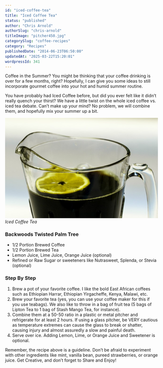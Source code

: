 ```yaml
---
id: "iced-coffee-tea"
title: "Iced Coffee Tea"
status: "published"
author: "Chris Arnold"
authorSlug: "chris-arnold"
titleImage: "pitcher450.jpg"
categorySlug: "coffee-recipes"
category: "Recipes"
publishedDate: "2014-06-23T06:50:00"
updatedAt: "2025-03-22T15:20:01"
wordpressId: 341
---
```


Coffee in the Summer? You might be thinking that your coffee drinking is over for a few months, right? Hopefully, I can give you some ideas to still incorporate gourmet coffee into your hot and humid summer routine.

You have probably had Iced Coffee before, but did you ever felt like it didn’t really quench your thirst? We have a little twist on the whole iced coffee vs. iced tea debate. Can’t make up your mind? No problem, we will combine them, and hopefully mix your summer up a bit.

![coffee-iced-tea](coffee-iced-tea-650x425.jpg)  
*Iced Coffee Tea*

### Backwoods Twisted Palm Tree

-   1/2 Portion Brewed Coffee
-   1/2 Portion Brewed Tea
-   Lemon Juice, Lime Juice, Orange Juice (optional)
-   Refined or Raw Sugar or sweeteners like Nutrasweet, Splenda, or Stevia (optional)

### Step By Step

1.  Brew a pot of your favorite coffee. I like the bold East African coffees such as Ethiopian Harrar, Ethiopian Yirgacheffe, Kenya, Malawi, etc.
2.  Brew your favorite tea (yes, you can use your coffee maker for this if you use teabags). We also like to throw in a bag of fruit tea (5 bags of Lipton Tea to 1 bag of Stash Mango Tea, for instance).
3.  Combine them at a 50-50 ratio in a plastic or metal pitcher and refrigerate for at least 2 hours. If using a glass pitcher, be VERY cautious as temperature extremes can cause the glass to break or shatter, causing injury and almost assuredly a slow and painful death.
4.  Serve over ice. Adding Lemon, Lime, or Orange Juice and Sweetener is optional.

Remember, the recipe above is a guideline. Don’t be afraid to experiment with other ingredients like mint, vanilla bean, pureed strawberries, or orange juice. Get Creative, and don’t forget to Share and Enjoy!
